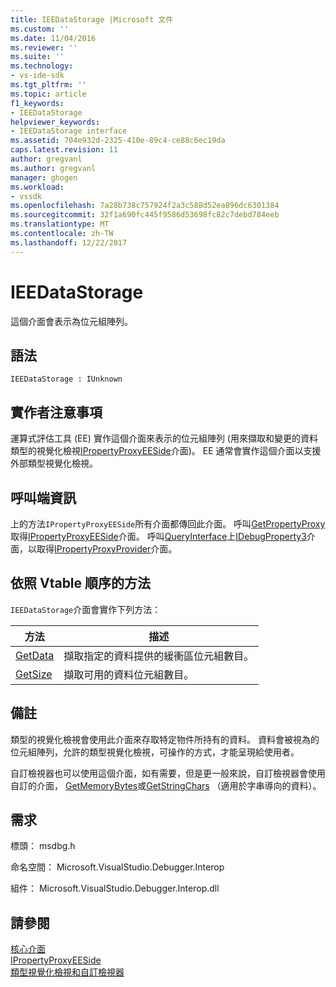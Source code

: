 ```yaml
---
title: IEEDataStorage |Microsoft 文件
ms.custom: ''
ms.date: 11/04/2016
ms.reviewer: ''
ms.suite: ''
ms.technology:
- vs-ide-sdk
ms.tgt_pltfrm: ''
ms.topic: article
f1_keywords:
- IEEDataStorage
helpviewer_keywords:
- IEEDataStorage interface
ms.assetid: 704e932d-2325-410e-89c4-ce88c6ec19da
caps.latest.revision: 11
author: gregvanl
ms.author: gregvanl
manager: ghogen
ms.workload:
- vssdk
ms.openlocfilehash: 7a28b738c757924f2a3c588d52ea896dc6301384
ms.sourcegitcommit: 32f1a690fc445f9586d53698fc82c7debd784eeb
ms.translationtype: MT
ms.contentlocale: zh-TW
ms.lasthandoff: 12/22/2017
---
```

# <a name="ieedatastorage"></a>IEEDataStorage
這個介面會表示為位元組陣列。  
  
## <a name="syntax"></a>語法  
  
```  
IEEDataStorage : IUnknown  
```  
  
## <a name="notes-for-implementers"></a>實作者注意事項  
 運算式評估工具 (EE) 實作這個介面來表示的位元組陣列 (用來擷取和變更的資料類型的視覺化檢視[IPropertyProxyEESide](../../../extensibility/debugger/reference/ipropertyproxyeeside.md)介面)。 EE 通常會實作這個介面以支援外部類型視覺化檢視。  
  
## <a name="notes-for-callers"></a>呼叫端資訊  
 上的方法`IPropertyProxyEESide`所有介面都傳回此介面。 呼叫[GetPropertyProxy](../../../extensibility/debugger/reference/ipropertyproxyprovider-getpropertyproxy.md)取得[IPropertyProxyEESide](../../../extensibility/debugger/reference/ipropertyproxyeeside.md)介面。 呼叫[QueryInterface](/cpp/atl/queryinterface)上[IDebugProperty3](../../../extensibility/debugger/reference/idebugproperty3.md)介面，以取得[IPropertyProxyProvider](../../../extensibility/debugger/reference/ipropertyproxyprovider.md)介面。  
  
## <a name="methods-in-vtable-order"></a>依照 Vtable 順序的方法  
 `IEEDataStorage`介面會實作下列方法：  
  
|方法|描述|  
|------------|-----------------|  
|[GetData](../../../extensibility/debugger/reference/ieedatastorage-getdata.md)|擷取指定的資料提供的緩衝區位元組數目。|  
|[GetSize](../../../extensibility/debugger/reference/ieedatastorage-getsize.md)|擷取可用的資料位元組數目。|  
  
## <a name="remarks"></a>備註  
 類型的視覺化檢視會使用此介面來存取特定物件所持有的資料。 資料會被視為的位元組陣列，允許的類型視覺化檢視，可操作的方式，才能呈現給使用者。  
  
 自訂檢視器也可以使用這個介面，如有需要，但是更一般來說，自訂檢視器會使用自訂的介面， [GetMemoryBytes](../../../extensibility/debugger/reference/idebugproperty2-getmemorybytes.md)或[GetStringChars](../../../extensibility/debugger/reference/idebugproperty3-getstringchars.md) （適用於字串導向的資料）。  
  
## <a name="requirements"></a>需求  
 標頭： msdbg.h  
  
 命名空間： Microsoft.VisualStudio.Debugger.Interop  
  
 組件： Microsoft.VisualStudio.Debugger.Interop.dll  
  
## <a name="see-also"></a>請參閱  
 [核心介面](../../../extensibility/debugger/reference/core-interfaces.md)   
 [IPropertyProxyEESide](../../../extensibility/debugger/reference/ipropertyproxyeeside.md)   
 [類型視覺化檢視和自訂檢視器](../../../extensibility/debugger/type-visualizer-and-custom-viewer.md)